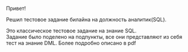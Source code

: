 Привет!<br/>

Решил тестовое задание билайна на должность аналитик(SQL).<br/>

Это классическое тестовое задание на знание SQL.<br/>
Задание было поделено на подпункты, все они представляют из себя тест на знание DML. Более подробно описано в pdf<br/>
